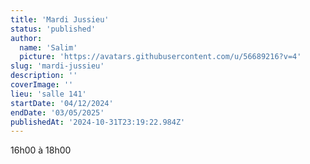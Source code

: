 ```yaml
---
title: 'Mardi Jussieu'
status: 'published'
author:
  name: 'Salim'
  picture: 'https://avatars.githubusercontent.com/u/56689216?v=4'
slug: 'mardi-jussieu'
description: ''
coverImage: ''
lieu: 'salle 141'
startDate: '04/12/2024'
endDate: '03/05/2025'
publishedAt: '2024-10-31T23:19:22.984Z'
---
```


16h00 à 18h00